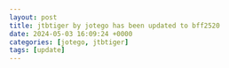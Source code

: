 ```yaml
---
layout: post
title: jtbtiger by jotego has been updated to bff2520
date: 2024-05-03 16:09:24 +0000
categories: [jotego, jtbtiger]
tags: [update]
---
```


